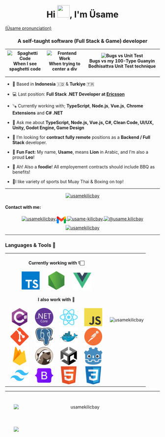 <h1 align="center">Hi <img src="https://raw.githubusercontent.com/MartinHeinz/MartinHeinz/master/wave.gif" width="40px" height="40px" />, I'm Üsame </h1>

[(Üsame pronunciation)](https://drive.google.com/file/d/1fFIVoylwxUhcrxc8uFCabuRK4Yu5f0Fz/view?usp=drive_link)

<h3 align="center">A self-taught software (Full Stack & Game) developer</h3>

| ![Spaghetti Code](https://media.tenor.com/EXBaKnJud_AAAAAd/leorio-hxh.gif) <br> When I see spaghetti code | ![Frontend Work](https://media.tenor.com/Rha6TlXId_oAAAAd/gon-freecss-wondering.gif) <br> When trying to center a div | ![Bugs vs Unit Test](https://media.tenor.com/WP2fTVOkNlIAAAAd/hunter-x-hunter-netero.gif) <br> Bugs vs my 100-Type Guanyin Bodhisattva Unit Test technique |
| :-------------------------------------------------------------------------------------------------------: | :-------------------------------------------------------------------------------------------------------------------: | :--------------------------------------------------------------------------------------------------------------------------------------------------------: |

---

- 📍 Based in **Indonesia** 🇮🇩 & **Turkiye** 🇹🇷

- 💻 Last position: **Full Stack .NET Developer at [Ericsson](https://www.ericsson.com/en)**

- 🪚 Currently working with; **TypeScript**, **Node.js**, **Vue.js**,  **Chrome Extensions** and **C# .NET**

- 💬 Ask me about **TypeScript, Node.js, Vue.js, C#, Clean Code, UI/UX, Unity, Godot Engine, Game Design**

- 🧐 I’m looking for **contract** **fully remote** positions as a **Backend / Full Stack** developer.

- 🦁 **Fun Fact:** My name, **Usame**, means **Lion** in Arabic, and I’m also a proud **Leo**!

- 🍕 Ah! Also a **foodie**! All employement contracts should include BBQ as benefits!

- 🥊I like variety of sports but Muay Thai & Boxing on top!

<!-- <p align="left">
  <img src="https://komarev.com/ghpvc/?username=usamekilicbay&label=Profile%20views&color=0e75b6&style=flat" alt="usamekilicbay" />
</p> -->

---

<p align="center">
  <a href="https://github.com/ryo-ma/github-profile-trophy">
    <img
      src="https://github-profile-trophy.vercel.app/?username=usamekilicbay&margin-w=10&column=3&theme=onedark&title=MultiLanguage,Commits,Repositories,"
      alt="usamekilicbay"
    />
  </a>
</p>

<!-- ### Blogs posts -->
<!-- BLOG-POST-LIST:START -->
<!-- BLOG-POST-LIST:END -->
<h4 align="left">Contact with me:</h4>
<div align="center">
    <a
        href="https://linkedin.com/in/usame-kilicbay"
        target="blank"
    >
        <img
            align="center"
            src="https://raw.githubusercontent.com/rahuldkjain/github-profile-readme-generator/master/src/images/icons/Social/linked-in-alt.svg"
            alt="usamekilicbay"
            height="30"
            width="30"
        />
    </a>
    <a
        href="mailto:usame.kilicbay@gmail.com"
        target="blank"
    >
        <img
            align="middle"
            src="logo/gmail-logo.png"
            alt="usame.kilicbay"
            height="30"
            width="30"
        />
    </a>
    <a
        href="https://stackoverflow.com/users/usame-kilicbay"
        target="blank"
    >
        <img
            align="center"
            src="https://raw.githubusercontent.com/rahuldkjain/github-profile-readme-generator/master/src/images/icons/Social/stack-overflow.svg"
            alt="usame-kilicbay"
            height="30"
            width="30"
        />
    </a>
    <a
        href="https://medium.com/@usame.kilicbay"
        target="blank"
    >
        <img
            align="center"
            src="https://raw.githubusercontent.com/rahuldkjain/github-profile-readme-generator/master/src/images/icons/Social/medium.svg"
            alt="@usame.kilicbay"
            height="30"
            width="30"
        />
    </a>
    <a
        href="https://www.leetcode.com/usamekilicbay"
        target="blank"
    >
        <img
            align="center"
            src="https://raw.githubusercontent.com/rahuldkjain/github-profile-readme-generator/master/src/images/icons/Social/leet-code.svg"
            alt="usamekilicbay"
            height="30"
            width="30"
        />
    </a>
</div>

---

<div align="center">
    <h3 align="start">Languages & Tools 🧰</h3>
    <table width="100%">
        <tr width="60%">
            <!-- First Column: Tools -->
            <td align="center">
                <h4 style="text-align: center">Currently working with 👇🏻</h4>
                <div>
                    <a
                            href="https://www.typescriptlang.org/"
                            style="margin: 0px 10px; text-decoration: none"
                            target="_blank"
                            rel="noreferrer"
                        >
                            <img
                                src="https://raw.githubusercontent.com/devicons/devicon/master/icons/typescript/typescript-original.svg"
                                alt="typescript"
                                width="60"
                                height="60"
                            />
                        </a>
                         <a
                            href="https://nodejs.org/en"
                            target="_blank"
                            style="margin: 0px 10px; text-decoration: none"
                            rel="noreferrer"
                        >
                            <img
                                src="https://raw.githubusercontent.com/devicons/devicon/master/icons/nodejs/nodejs-original.svg"
                                alt="nodejs"
                                width="60"
                                height="60"
                            />
                        </a>
                         <a
                            href="https://vuejs.org/"
                            style="margin: 0px 10px; text-decoration: none"
                            target="_blank"
                            rel="noreferrer"
                        >
                            <img
                                src="https://raw.githubusercontent.com/devicons/devicon/master/icons/vuejs/vuejs-original.svg"
                                alt="vue"
                                width="60"
                                height="60"
                            />
                        </a>
                </div>
                <div>
                    <h4 style="text-align: center">I also work with 💖 </h4>
                    <div style="display: flex; flex-direction: row; justify-content: center">
                     <a
                        href="https://docs.microsoft.com/en-us/dotnet/csharp/"
                        style="margin: 0px 10px; text-decoration: none"
                        target="_blank"
                        rel="noreferrer"
                    >
                        <img
                            src="https://raw.githubusercontent.com/devicons/devicon/master/icons/csharp/csharp-original.svg"
                            alt="csharp"
                            width="60"
                            height="60"
                        />
                    </a>
                         <a
                        href="https://dotnet.microsoft.com/"
                        style="margin: 0px 10px; text-decoration: none"
                        target="_blank"
                        rel="noreferrer"
                    >
                        <img
                            src="https://raw.githubusercontent.com/devicons/devicon/master/icons/dotnetcore/dotnetcore-original.svg"
                            alt="dotnetcore"
                            width="60"
                            height="60"
                        />
                        <a
                            href="https://react.dev/"
                            style="margin: 0px 10px; text-decoration: none"
                            target="_blank"
                            rel="noreferrer"
                        >
                            <img
                                src="https://raw.githubusercontent.com/devicons/devicon/master/icons/react/react-original.svg"
                                alt="react"
                                width="60"
                                height="60"
                            />
                        </a>
                        <a
                            href="https://developer.mozilla.org/en-US/docs/Web/JavaScript"
                            style="margin: 0px 10px; text-decoration: none"
                            target="_blank"
                            rel="noreferrer"
                        >
                            <img
                                src="https://raw.githubusercontent.com/devicons/devicon/master/icons/javascript/javascript-original.svg"
                                alt="javascript"
                                width="60"
                                height="60"
                            />
                        </a>
                    </div>
                    <div style="display: flex; flex-direction: row; justify-content: center">
                        <a
                            href="https://git-scm.com/"
                            style="margin: 0px 10px; text-decoration: none"
                            target="_blank"
                            rel="noreferrer"
                        >
                            <img
                                src="https://raw.githubusercontent.com/devicons/devicon/master/icons/git/git-original.svg"
                                alt="git"
                                width="60"
                                height="60"
                            />
                        </a>
                        <a
                            href="https://postgresql.com"
                            style="margin: 0px 10px; text-decoration: none"
                            target="_blank"
                            rel="noreferrer"
                        >
                            <img
                                src="https://raw.githubusercontent.com/devicons/devicon/master/icons/postgresql/postgresql-original.svg"
                                alt="postgres"
                                width="60"
                                height="60"
                            />
                        </a>
                        <a
                            href="https://www.docker.com/"
                            style="margin: 0px 10px; text-decoration: none"
                            target="_blank"
                            rel="noreferrer"
                        >
                            <img
                                src="https://raw.githubusercontent.com/devicons/devicon/master/icons/docker/docker-original.svg"
                                alt="docker"
                                width="60"
                                height="60"
                            />
                        </a>
                        <a
                            href="https://postman.com"
                            style="margin: 0px 10px; text-decoration: none"
                            target="_blank"
                            rel="noreferrer"
                        >
                            <img
                                src="https://raw.githubusercontent.com/devicons/devicon/master/icons/postman/postman-original.svg"
                                alt="postman"
                                width="60"
                                height="60"
                            />
                        </a>
                    </div>
                    <div style="display: flex; flex-direction: row; justify-content: center"> 
                        <a
                            href="https://firebase.google.com/"
                            style="margin: 0px 10px; text-decoration: none"
                            target="_blank"
                            rel="noreferrer"
                        >
                            <img
                                src="https://raw.githubusercontent.com/devicons/devicon/master/icons/firebase/firebase-original.svg"
                                alt="firebase"
                                width="60"
                                height="60"
                            />
                        </a>
                        <a
                            href="https://dbeaver.io"
                            style="margin: 0px 10px; text-decoration: none"
                            target="_blank"
                            rel="noreferrer"
                        >
                            <img
                                src="https://raw.githubusercontent.com/devicons/devicon/master/icons/dbeaver/dbeaver-original.svg"
                                alt="dbeaver"
                                width="60"
                                height="60"
                            />
                        </a>
                          <a
                            href="https://unity.com/"
                            style="margin: 0px 10px; text-decoration: none"
                            target="_blank"
                            rel="noreferrer"
                        >
                            <img
                                src="https://raw.githubusercontent.com/devicons/devicon/master/icons/unity/unity-original.svg"
                                alt="unity"
                                width="60"
                                height="60"
                            />
                        </a>
                        <a
                            href="https://godotengine.org/"
                            style="margin: 0px 10px; text-decoration: none"
                            target="_blank"
                            rel="noreferrer"
                        >
                            <img
                                src="https://raw.githubusercontent.com/devicons/devicon/master/icons/godot/godot-original.svg"
                                alt="godotengine"
                                width="60"
                                height="60"
                            />
                        </a>
                    </div>
                    <div style="display: flex; flex-direction: row; justify-content: center">
                        <a
                            href="https://tailwindcss.com//"
                            style="margin: 0px 10px; text-decoration: none"
                            target="_blank"
                            rel="noreferrer"
                        >
                            <img
                                src="https://raw.githubusercontent.com/devicons/devicon/master/icons/tailwindcss/tailwindcss-original.svg"
                                alt="tailwindcss"
                                width="60"
                                height="60"
                            />
                        </a>
                        <a
                            href="https://getbootstrap.com"
                            style="margin: 0px 10px; text-decoration: none"
                            target="_blank"
                            rel="noreferrer"
                        >
                            <img
                                src="https://raw.githubusercontent.com/devicons/devicon/master/icons/bootstrap/bootstrap-original.svg"
                                alt="bootstrap"
                                width="60"
                                height="60"
                            />
                        </a>
                        <a
                            href="https://www.w3.org/html/"
                            style="margin: 0px 10px; text-decoration: none"
                            target="_blank"
                            rel="noreferrer"
                        >
                            <img
                                src="https://raw.githubusercontent.com/devicons/devicon/master/icons/html5/html5-original.svg"
                                alt="html5"
                                width="60"
                                height="60"
                            />
                        </a>
                        <a
                            href="https://www.w3schools.com/css/"
                            style="margin: 0px 10px; text-decoration: none"
                            target="_blank"
                            rel="noreferrer"
                        >
                            <img
                                src="https://raw.githubusercontent.com/devicons/devicon/master/icons/css3/css3-original.svg"
                                alt="css3"
                                width="60"
                                height="60"
                            />
                        </a>
                    </div>
            </td>
            <!-- Second Column: GitHub Stats -->
            <td align="center">
                <img
                    src="https://github-readme-stats-usamekilicbay.vercel.app/api/top-langs?username=usamekilicbay&show_icons=true&locale=en&layout=compact"
                    alt="usamekilicbay"
                />
            </td>
        </tr>
    </table>
</div>

---

<div
    align="center"
    style="display: flex; flex-direction: column"
>
    <img
        style="margin: 2em"
        src="https://github-readme-streak-stats.herokuapp.com/?user=usamekilicbay&"
        alt="usamekilicbay"
    />
    <img
        style="margin: 2em"
        src="https://github-readme-stats-usamekilicbay.vercel.app/api/?username=usamekilicbay&count_private=true&show_icons=true&theme=radical"
    />
</div>
<!--
**usamekilicbay/usamekilicbay** is a ✨ _special_ ✨ repository because its `README.md` (this file) appears on your GitHub profile.

Here are some ideas to get you started:

- 🔭 I’m currently working on ...
- 🌱 I’m currently learning ...
- 👯 I’m looking to collaborate on ...
- 🤔 I’m looking for help with ...
- 💬 Ask me about ...
- 📫 How to reach me: ...
- 😄 Pronouns: ...
- ⚡ Fun fact: ...
  -->
